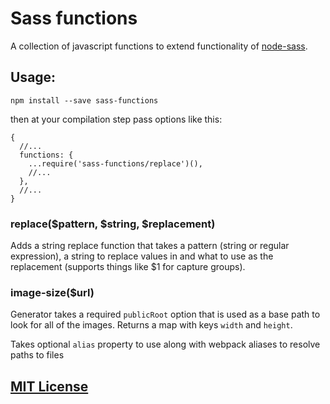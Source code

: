 Sass functions
==============

A collection of javascript functions to extend functionality of [node-sass](https://github.com/sass/node-sass).

## Usage:

`npm install --save sass-functions`

then at your compilation step pass options like this:

```
{
  //...
  functions: {
    ...require('sass-functions/replace')(),
    //...
  },
  //...
}
```

### replace($pattern, $string, $replacement)
Adds a string replace function that takes a pattern (string or regular expression), a string to replace values in and what to use as the replacement (supports things like $1 for capture groups).

### image-size($url)
Generator takes a required `publicRoot` option that is used as a base path to look for all of the images. Returns a map with keys `width` and `height`.

Takes optional `alias` property to use along with webpack aliases to resolve paths to files

## [MIT License](LICENSE)
